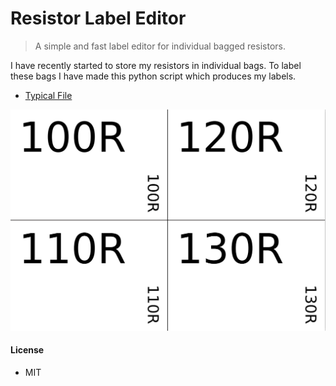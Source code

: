 # Resistor Label Editor
> A simple and fast label editor for individual bagged resistors.    

I have recently started to store my resistors in individual bags. To label these bags I have made this python script which produces my labels.

- [Typical File](assets\simple_demo.pdf) 

![typical-output](assets/typical-output.png)

#### License

- MIT
